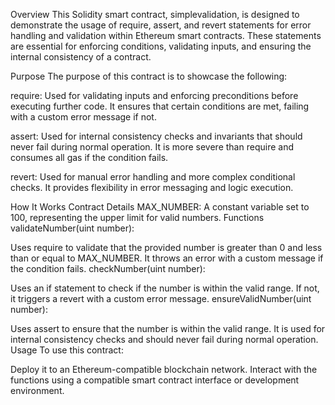 Overview
This Solidity smart contract, simplevalidation, is designed to demonstrate the usage of require, assert, and revert statements for error handling and validation within Ethereum smart contracts. These statements are essential for enforcing conditions, validating inputs, and ensuring the internal consistency of a contract.

Purpose
The purpose of this contract is to showcase the following:

require: Used for validating inputs and enforcing preconditions before executing further code. It ensures that certain conditions are met, failing with a custom error message if not.

assert: Used for internal consistency checks and invariants that should never fail during normal operation. It is more severe than require and consumes all gas if the condition fails.

revert: Used for manual error handling and more complex conditional checks. It provides flexibility in error messaging and logic execution.

How It Works
Contract Details
MAX_NUMBER: A constant variable set to 100, representing the upper limit for valid numbers.
Functions
validateNumber(uint number):

Uses require to validate that the provided number is greater than 0 and less than or equal to MAX_NUMBER. It throws an error with a custom message if the condition fails.
checkNumber(uint number):

Uses an if statement to check if the number is within the valid range. If not, it triggers a revert with a custom error message.
ensureValidNumber(uint number):

Uses assert to ensure that the number is within the valid range. It is used for internal consistency checks and should never fail during normal operation.
Usage
To use this contract:

Deploy it to an Ethereum-compatible blockchain network.
Interact with the functions using a compatible smart contract interface or development environment.

